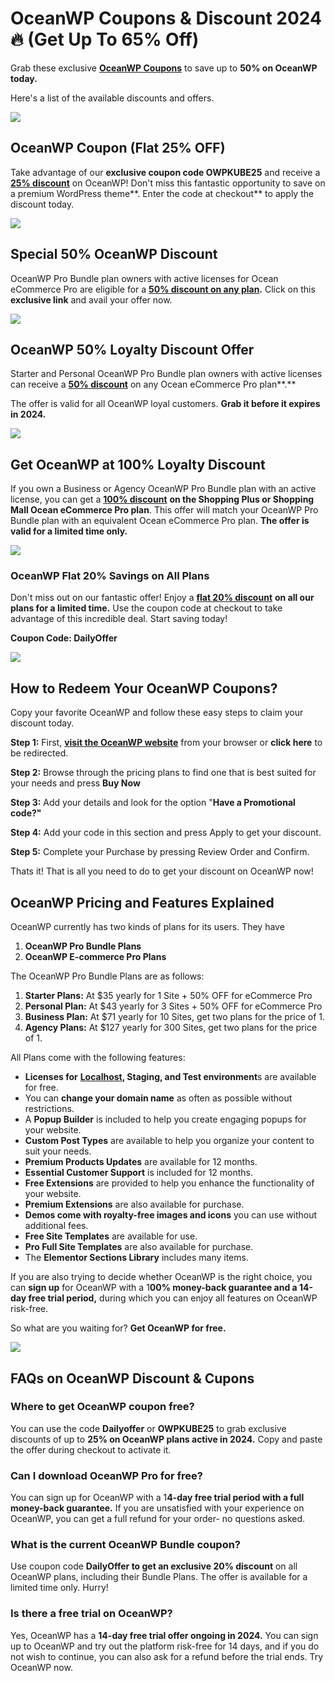 # OceanWP Coupons & Discount 2024🔥 (Get Up To 65% Off)

Grab these exclusive [**OceanWP Coupons**](https://bit.ly/3IwGWVN) to save up to **50% on OceanWP today.**

Here's a list of the available discounts and offers.

[
![](https://media.licdn.com/dms/image/v2/D5612AQHw3aQ1slMCGw/article-inline_image-shrink_1500_2232/article-inline_image-shrink_1500_2232/0/1732952718831?e=1738195200&v=beta&t=Ty47smosWQLibTogQRzgG8fSZsMU2tu-LiMQAWzW2lg)
](https://bit.ly/3IwGWVN)

## OceanWP Coupon (Flat 25% OFF)

Take advantage of our **exclusive coupon code OWPKUBE25** and receive a [**25% discount**](https://bit.ly/3IwGWVN) on OceanWP! Don't miss this fantastic opportunity to save on a premium WordPress theme**. Enter the code at checkout** to apply the discount today.

[
![](https://media.licdn.com/dms/image/v2/D5612AQGWm81UeI1Amw/article-inline_image-shrink_1500_2232/article-inline_image-shrink_1500_2232/0/1732952722931?e=1738195200&v=beta&t=TxmpExgCYC-uMZrZGgE40C_Ib629GEQaDFSQjwgh-AY)
](https://bit.ly/3IwGWVN)

## Special 50% OceanWP Discount

OceanWP Pro Bundle plan owners with active licenses for Ocean eCommerce Pro are eligible for a [**50% discount on any plan**](https://bit.ly/3IwGWVN)**.** Click on this **exclusive link** and avail your offer now.

[
![](https://media.licdn.com/dms/image/v2/D5612AQEX2TFVmlStQg/article-inline_image-shrink_1500_2232/article-inline_image-shrink_1500_2232/0/1732952725929?e=1738195200&v=beta&t=bZlLAmZ9mBTpfD-lI1t-skBXBOngMk8mt5AJ6lpapJU)
](https://bit.ly/3IwGWVN)

## OceanWP 50% Loyalty Discount Offer

Starter and Personal OceanWP Pro Bundle plan owners with active licenses can receive a [**50% discount**](https://bit.ly/3IwGWVN) on any Ocean eCommerce Pro plan**.**

The offer is valid for all OceanWP loyal customers. **Grab it before it expires in 2024.**

[
![](https://media.licdn.com/dms/image/v2/D5612AQFbXCt9-4koLA/article-inline_image-shrink_1500_2232/article-inline_image-shrink_1500_2232/0/1732952738326?e=1738195200&v=beta&t=0lLfcpmB8UUl2a5FiqYgS71X8HEfyMzeSLzQ-WrC5SQ)
](https://bit.ly/3IwGWVN)

## Get OceanWP at 100% Loyalty Discount

If you own a Business or Agency OceanWP Pro Bundle plan with an active license, you can get a [**100% discount**](https://bit.ly/3IwGWVN) **on the Shopping Plus or Shopping Mall Ocean eCommerce Pro plan**. This offer will match your OceanWP Pro Bundle plan with an equivalent Ocean eCommerce Pro plan. **The offer is valid for a limited time only.**

[
![](https://media.licdn.com/dms/image/v2/D5612AQEpO28zg1laOg/article-inline_image-shrink_1500_2232/article-inline_image-shrink_1500_2232/0/1732952742491?e=1738195200&v=beta&t=7Hvk0-KJDB0qbXve1EuUqa8ixvZ-FUPoyOUuqIBcyy4)
](https://bit.ly/3IwGWVN)

### OceanWP Flat 20% Savings on All Plans

Don't miss out on our fantastic offer! Enjoy a [**flat 20% discount**](https://bit.ly/3IwGWVN) **on all our plans for a limited time.** Use the coupon code at checkout to take advantage of this incredible deal. Start saving today!

**Coupon Code: DailyOffer**

[
![](https://media.licdn.com/dms/image/v2/D5612AQEK-GxActK2zg/article-inline_image-shrink_1500_2232/article-inline_image-shrink_1500_2232/0/1732952747355?e=1738195200&v=beta&t=fXb4giwEJvxdDLhD8ExlzEZfu2-bFWktV5TQQwA05rQ)
](https://bit.ly/3IwGWVN)

## How to Redeem Your OceanWP Coupons?

Copy your favorite OceanWP and follow these easy steps to claim your discount today.

**Step 1:** First, [**visit the OceanWP website**](https://bit.ly/3IwGWVN) from your browser or **click here** to be redirected.

**Step 2:** Browse through the pricing plans to find one that is best suited for your needs and press **Buy Now**

**Step 3:** Add your details and look for the option "**Have a Promotional code?"**

**Step 4:** Add your code in this section and press Apply to get your discount.

**Step 5:** Complete your Purchase by pressing Review Order and Confirm.

Thats it! That is all you need to do to get your discount on OceanWP now!

## OceanWP Pricing and Features Explained

OceanWP currently has two kinds of plans for its users. They have

1. **OceanWP Pro Bundle Plans**
2. **OceanWP E-commerce Pro Plans**

The OceanWP Pro Bundle Plans are as follows:

1. **Starter Plans:** At $35 yearly for 1 Site + 50% OFF for eCommerce Pro
2. **Personal Plan:** At $43 yearly for 3 Sites + 50% OFF for eCommerce Pro
3. **Business Plan:** At $71 yearly for 10 Sites, get two plans for the price of 1.
4. **Agency Plans:** At $127 yearly for 300 Sites, get two plans for the price of 1.

All Plans come with the following features:

* **Licenses for** [**Localhost**](http://localhost/)**, Staging, and Test environment**s are available for free.
* You can **change your domain name** as often as possible without restrictions.
* A **Popup Builder** is included to help you create engaging popups for your website.
* **Custom Post Types** are available to help you organize your content to suit your needs.
* **Premium Products Updates** are available for 12 months.
* **Essential Customer Support** is included for 12 months.
* **Free Extensions** are provided to help you enhance the functionality of your website.
* **Premium Extensions** are also available for purchase.
* **Demos come with royalty-free images and icons** you can use without additional fees.
* **Free Site Templates** are available for use.
* **Pro Full Site Templates** are also available for purchase.
* The **Elementor Sections Library** includes many items.

If you are also trying to decide whether OceanWP is the right choice, you can **sign up** for OceanWP with a 1**00% money-back guarantee and a 14-day free trial period,** during which you can enjoy all features on OceanWP risk-free.

So what are you waiting for? **Get OceanWP for free.**

[
![](https://media.licdn.com/dms/image/v2/D5612AQEdr5dmKF_VFw/article-inline_image-shrink_1500_2232/article-inline_image-shrink_1500_2232/0/1732952758333?e=1738195200&v=beta&t=GKFj9CypfV5H8pjM4r45gnAPiMgNEbGr6N6oxpJQAMU)
](https://bit.ly/3IwGWVN)

## FAQs on OceanWP Discount & Cupons

### Where to get OceanWP coupon free?

You can use the code **Dailyoffer** or **OWPKUBE25** to grab exclusive discounts of up to **25% on OceanWP plans active in 2024.** Copy and paste the offer during checkout to activate it.

### Can I download OceanWP Pro for free?

You can sign up for OceanWP with a 1**4-day free trial period with a full money-back guarantee.** If you are unsatisfied with your experience on OceanWP, you can get a full refund for your order- no questions asked.

### What is the current OceanWP Bundle coupon?

Use coupon code **DailyOffer to get an exclusive 20% discount** on all OceanWP plans, including their Bundle Plans. The offer is available for a limited time only. Hurry!

### Is there a free trial on OceanWP?

Yes, OceanWP has a **14-day free trial offer ongoing in 2024.** You can sign up to OceanWP and try out the platform risk-free for 14 days, and if you do not wish to continue, you can also ask for a refund before the trial ends. Try OceanWP now.
